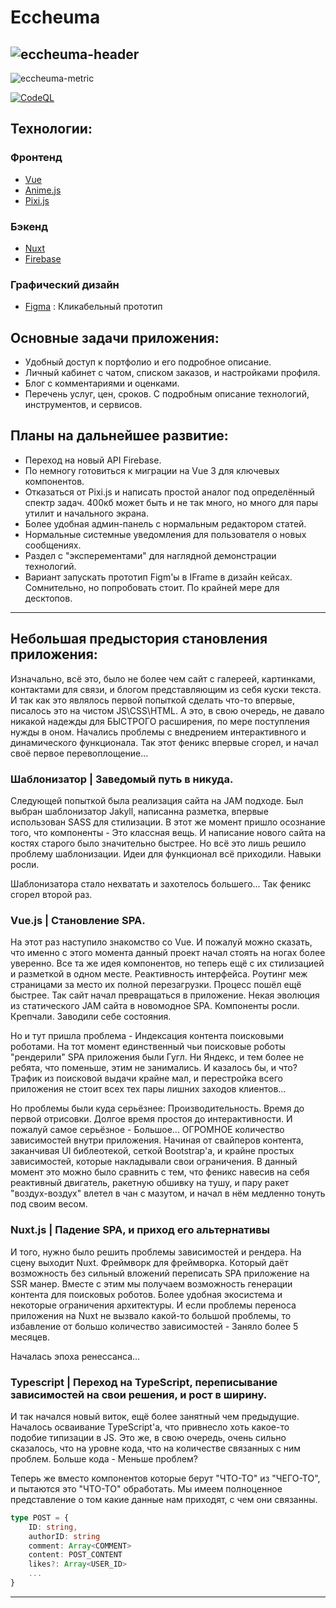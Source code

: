 # Eccheuma

![eccheuma-header](https://unfruhyobjypfbvnncoc.supabase.in/storage/v1/object/public/main/Github/BadgeInfo.svg)
---
![eccheuma-metric](https://unfruhyobjypfbvnncoc.supabase.in/storage/v1/object/public/main/Github/MetricInfo.svg)

<!-- [![Run tests](https://github.com/Scarlatum/eccheuma/actions/workflows/node.test.yml/badge.svg)](https://github.com/Scarlatum/eccheuma/actions/workflows/node.test.yml) -->
[![CodeQL](https://github.com/Scarlatum/eccheuma/actions/workflows/codeql-analysis.yml/badge.svg)](https://github.com/Scarlatum/eccheuma/actions/workflows/codeql-analysis.yml)

[pixi-logo]: https://avatars.githubusercontent.com/u/5406849?s=100&v=4
[vue-logo]: https://avatars.githubusercontent.com/u/6128107?s=100&v=4
[firebase-logo]: https://avatars.githubusercontent.com/u/1335026?s=100&v=4
[nuxt-logo]: https://avatars.githubusercontent.com/u/23360933?s=100&v=4

## Технологии:

### Фронтенд

- [Vue](https://github.com/vuejs/vue)
- [Anime.js](https://github.com/juliangarnier/anime)
- [Pixi.js](https://github.com/pixijs)

### Бэкенд

- [Nuxt](https://github.com/nuxt)
- [Firebase](https://github.com/firebase/)

### Графический дизайн

- [Figma](https://www.figma.com/proto/t6xVQlDqCRfxQOobCyydJj/Ecchema?page-id=216%3A106&node-id=273%3A705&viewport=402%2C48%2C0.08&scaling=scale-down-width&starting-point-node-id=273%3A705) : Кликабельный прототип

## Основные задачи приложения:

- Удобный доступ к портфолио и его подробное описание.
- Личный кабинет с чатом, списком заказов, и настройками профиля.
- Блог с комментариями и оценками.
- Перечень услуг, цен, сроков. С подробным описание технологий, инструментов, и сервисов.

## Планы на дальнейшее развитие:

- Переход на новый API Firebase.
- По немногу готовиться к миграции на Vue 3 для ключевых компонентов.
- Отказаться от Pixi.js и написать простой аналог под определённый спектр задач. 400кб может быть и не так много, но много для пары утилит и начального экрана.
- Более удобная админ-панель с нормальным редактором статей.
- Нормальные системные уведомления для пользователя о новых сообщениях.
- Раздел с "эксперементами" для наглядной демонстрации технологий.
- Вариант запускать прототип Figm'ы в IFrame в дизайн кейсах. Сомнительно, но попробовать стоит. По крайней мере для десктопов.

---

## Небольшая предыстория становления приложения:
Изначально, всё это, было не более чем сайт с галереей, картинками, контактами для связи, и блогом представляющим из себя куски текста.
И так как это являлось первой попыткой сделать что-то впервые, писалось это на чистом JS\CSS\HTML. А это, в свою очередь, не давало никакой надежды для БЫСТРОГО расширения, по мере поступления нужды в оном. Начались проблемы с внедрением интерактивного и динамического функционала. Так этот феникс впервые сгорел, и начал своё первое перевоплощение...

### Шаблонизатор | Заведомый путь в никуда.
Следующей попыткой была реализация сайта на JAM подходе. Был выбран шаблонизатор Jakyll, написанна разметка, впервые использован SASS для стилизации.
В этот же момент пришло осознание того, что компоненты - Это классная вещь. И написание нового сайта на костях старого было значительно быстрее. Но всё это лишь решило проблему шаблонизации. Идеи для функционал всё приходили. Навыки росли. 

Шаблонизатора стало нехватать и захотелось большего... Так феникс сгорел второй раз.

### Vue.js | Становление SPA.
На этот раз наступило знакомство со Vue. И пожалуй можно сказать, что именно с этого момента данный проект начал стоять на ногах более уверенно. Все та же идея компонентов, но теперь ещё с их стилизацией и разметкой в одном месте. Реактивность интерфейса. Роутинг меж страницами за место их полной перезагрузки. Процесс пошёл ещё быстрее. Так сайт начал превращаться в приложение. Некая эволюция из статического JAM сайта в новомодное SPA. Компоненты росли. Крепчали. Заводили себе состояния.

Но и тут пришла проблема - Индексация контента поисковыми роботами. На тот момент единственный чьи поисковые роботы "рендерили" SPA приложения были Гугл. Ни Яндекс, и тем более не ребята, что поменьше, этим не занимались. И казалось бы, и что? Трафик из поисковой выдачи крайне мал, и перестройка всего приложения не стоит всех тех пары лишних заходов клиентов...

Но проблемы были куда серьёзнее: Производительность. Время до первой отрисовки. Долгое время простоя до интерактивности. И пожалуй самое серьёзное - Большое... ОГРОМНОЕ количество зависимостей внутри приложения. Начиная от свайперов контента, заканчивая UI библеотекой, сеткой Bootstrap'а, и крайне простых зависимостей, которые накладывали свои ограничения. В данный момент это можно было сравнить с тем, что феникс навесив на себя реактивный двигатель, ракетную обшивку на тушу, и пару ракет "воздух-воздух" влетел в чан с мазутом, и начал в нём медленно тонуть под своим весом.

### Nuxt.js | Падение SPA, и приход его альтернативы
И того, нужно было решить проблемы зависимостей и рендера. На сцену выходит Nuxt. Фреймворк для фреймворка. Который даёт возможность без сильный вложений переписать SPA приложение на SSR манер. Вместе с этим мы получаем возможность генерации контента для поисковых роботов. Более удобная экосистема и некоторые ограничения архитектуры. И если проблемы переноса приложения на Nuxt не вызвало какой-то большой проблемы, то избавление от большо количество зависимостей - Заняло более 5 месяцев.

Началась эпоха ренессанса...

### Typescript | Переход на TypeScript, переписывание зависимостей на свои решения, и рост в ширину.
И так начался новый виток, ещё более занятный чем предыдущие. Началось осваивание TypeScript'а, что привнесло хоть какое-то подобие типизации в JS. Это же, в свою очередь, очень сильно сказалось, что на уровне кода, что на количестве связанных с ним проблем. Больше кода - Меньше проблем?

Теперь же вместо компонентов которые берут "ЧТО-ТО" из "ЧЕГО-ТО", и пытаются это "ЧТО-ТО" обработать. Мы имеем полноценное представление о том какие данные нам приходят, с чем они связанны.

```typescript
type POST = {
	ID: string,
	authorID: string
	comment: Array<COMMENT>
	content: POST_CONTENT
	likes?: Array<USER_ID>
	...
}
```

---
